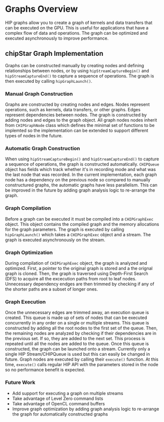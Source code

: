 # Graphs Overview

HIP graphs allow you to create a graph of kernels and data transfers that can be executed on the GPU. This is useful for applications that have a complex flow of data and operations. The graph can be optimized and executed asynchronously to improve performance.

## chipStar Graph Implementation

Graphs can be constructed manually by creating nodes and defining relationships between nodes, or by using `hipStreamCaptureBegin()` and `hipStreamCaptureEnd()` to capture a sequence of operations. The graph is then executed by calling `hipGraphLaunch()`. 

### Manual Graph Construction

Graphs are constructed by creating nodes and edges. Nodes represent operations, such as kernels, data transfers, or other graphs. Edges represent dependencies between nodes. The graph is constructed by adding nodes and edges to the graph object. All graph nodes nodes inherit from `CHIPGraphNode` class which defines the minimal set of functions to be implemted so the implementation can be extended to support different types of nodes in the future. 

### Automatic Graph Construction

When using `hipStreamCaptureBegin()` and `hipStreamCaptureEnd()` to capture a sequence of operations, the graph is constructed automatically. `CHIPQueue` object has fields which track whether it's in recording mode and what was the last node that was recorded. In the current implementation, each graph node has a dependency on the previous node so compared to manually constructured graphs, the automatic graphs have less parallelism. This can be improved in the future by adding graph analysis logic to re-arrange the graph. 

### Graph Compilation

Before a graph can be executed it must be compiled into a `CHIPGraphExec` object. This object contains the compiled graph and the memory allocations for the graph parameters. The graph is executed by calling `hipGraphLaunch()` which takes a `CHIPGraphExec` object and a stream. The graph is executed asynchronously on the stream. 

### Graph Optimization

During compilation of `CHIPGraphExec` object, the graph is analyzed and optimized. First, a pointer to the original graph is stored and a the orignal graph is cloned. Then, the graph is traversed using Depth-First Search (DFS) to acquire all the excecution paths from root to leaf nodes. Unnecessary dependency endges are then trimmed by checking if any of the shorter paths are a subset of longer ones. 

### Graph Execution

Once the unnecessary edges are trimmed away, an execution queue is created. This queue is made up of sets of nodes that can be executed concurrently in any order on a single or multiple streams. This queue is constructed by adding all the root nodes to the first set of the queue. Then, the remaining nodes are analyzed by checking if their dependencies are in the previous set. If so, they are added to the next set. This process is repeated until all the nodes are added to the queue. Once this queue is constructed, the graph can be launched onto a stream. Currently only a single HIP Stream/CHIPQueue is used but this can easily be changed in future. Graph nodes are executed by calling their `execute()` function. At this time, `execute()` calls regular HIP API with the parameters stored in the node so no performance benefit is expected. 

### Future Work

* Add support for executing a graph on multiple streams
* Take advantage of Level Zero command lists
* Take advantage of OpenCL command buffers
* Improve graph optimization by adding graph analysis logic to re-arrange the graph for automatically constructed graphs

